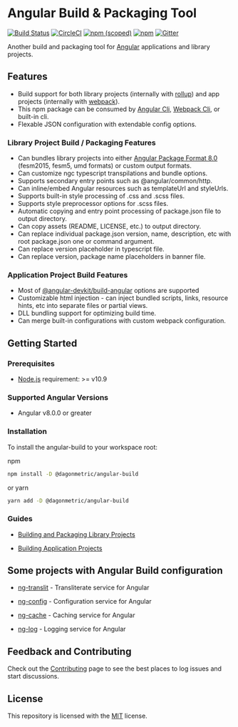 # Angular Build & Packaging Tool

[![Build Status](https://dev.azure.com/DagonMetric/angular-build/_apis/build/status/DagonMetric.angular-build?branchName=master)](https://dev.azure.com/DagonMetric/angular-build/_build/latest?definitionId=3&branchName=master)
[![CircleCI](https://circleci.com/gh/DagonMetric/angular-build/tree/master.svg?style=svg)](https://circleci.com/gh/DagonMetric/angular-build/tree/master)
[![npm (scoped)](https://img.shields.io/npm/v/@dagonmetric/angular-build.svg)](https://www.npmjs.com/package/@dagonmetric/angular-build)
[![npm](https://img.shields.io/npm/dm/@dagonmetric/angular-build.svg)](https://www.npmjs.com/package/@dagonmetric/angular-build)
[![Gitter](https://badges.gitter.im/DagonMetric/general.svg)](https://gitter.im/DagonMetric/general?utm_source=badge&utm_medium=badge&utm_campaign=pr-badge)

Another build and packaging tool for [Angular](https://angular.io/) applications and library projects.

## Features

* Build support for both library projects (internally with [rollup](https://rollupjs.org)) and app projects (internally with [webpack](https://webpack.js.org)).
* This npm package can be consumed by [Angular Cli](https://cli.angular.io), [Webpack Cli](https://www.npmjs.com/package/webpack-cli), or built-in cli.
* Flexable JSON configuration with extendable config options.

### Library Project Build / Packaging Features

* Can bundles library projects into either [Angular Package Format 8.0](https://docs.google.com/document/d/1CZC2rcpxffTDfRDs6p1cfbmKNLA6x5O-NtkJglDaBVs/preview) (fesm2015, fesm5, umd formats) or custom output formats.
* Can customize ngc typescript transpilations and bundle options.
* Supports secondary entry points such as @angular/common/http.
* Can inline/embed Angular resources such as templateUrl and styleUrls.
* Supports built-in style processing of .css and .scss files.
* Supports style preprocessor options for .scss files.
* Automatic copying and entry point processing of package.json file to output directory.
* Can copy assets (README, LICENSE, etc.) to output directory.
* Can replace individual package.json version, name, description, etc with root package.json one or command argument.
* Can replace version placeholder in typescript file.
* Can replace version, package name placeholders in banner file.

### Application Project Build Features

* Most of [@angular-devkit/build-angular](https://www.npmjs.com/package/@angular-devkit/build-angular) options are supported
* Customizable html injection - can inject bundled scripts, links, resource hints, etc into separate files or partial views.
* DLL bundling support for optimizing build time.
* Can merge built-in configurations with custom webpack configuration.

## Getting Started

### Prerequisites

* [Node.js](https://nodejs.org/en/download/) requirement:  >= v10.9

### Supported Angular Versions

* Angular v8.0.0 or greater

### Installation

To install the angular-build to your workspace root:

npm

```bash
npm install -D @dagonmetric/angular-build
```

or yarn

```bash
yarn add -D @dagonmetric/angular-build
```

### Guides

* [Building and Packaging Library Projects](https://github.com/DagonMetric/angular-build/wiki/Building-and-Packaging-Angular-Library-Projects)

* [Building Application Projects](https://github.com/DagonMetric/angular-build/wiki/Building-Angular-Application-Projects)

## Some projects with Angular Build configuration

* [ng-translit](https://github.com/DagonMetric/ng-translit) - Transliterate service for Angular

* [ng-config](https://github.com/DagonMetric/ng-config) - Configuration service for Angular

* [ng-cache](https://github.com/DagonMetric/ng-cache) - Caching service for Angular

* [ng-log](https://github.com/DagonMetric/ng-log) - Logging service for Angular

## Feedback and Contributing

Check out the [Contributing](https://github.com/DagonMetric/angular-build/blob/master/CONTRIBUTING.md) page to see the best places to log issues and start discussions.

## License

This repository is licensed with the [MIT](https://github.com/DagonMetric/angular-build/blob/master/LICENSE) license.
